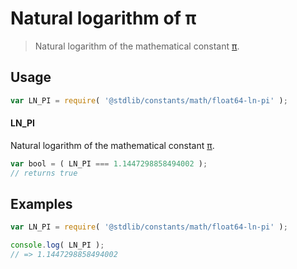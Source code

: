# Natural logarithm of π

> Natural logarithm of the mathematical constant [π][pi].

<section class="usage">

## Usage

```javascript
var LN_PI = require( '@stdlib/constants/math/float64-ln-pi' );
```

#### LN_PI

Natural logarithm of the mathematical constant [π][pi].

```javascript
var bool = ( LN_PI === 1.1447298858494002 );
// returns true
```

</section>

<!-- /.usage -->

<section class="examples">

## Examples

<!-- TODO: better example -->

<!-- eslint no-undef: "error" -->

```javascript
var LN_PI = require( '@stdlib/constants/math/float64-ln-pi' );

console.log( LN_PI );
// => 1.1447298858494002
```

</section>

<!-- /.examples -->

<section class="links">

[pi]: https://en.wikipedia.org/wiki/Pi

</section>

<!-- /.links -->
